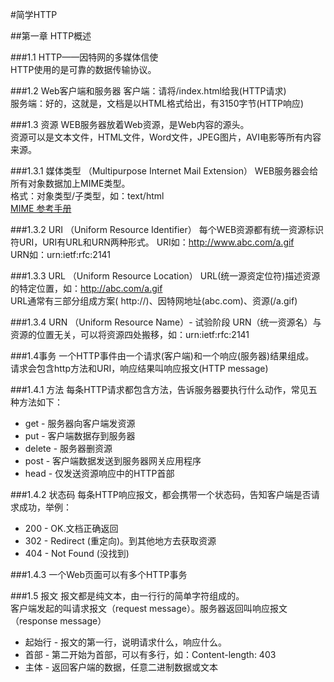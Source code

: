 #简学HTTP

##第一章 HTTP概述

###1.1 HTTP——因特网的多媒体信使        
HTTP使用的是可靠的数据传输协议。        

###1.2 Web客户端和服务器
客户端：请将/index.html给我(HTTP请求)           
服务端：好的，这就是，文档是以HTML格式给出，有3150字节(HTTP响应)    

###1.3 资源
WEB服务器放着Web资源，是Web内容的源头。   
资源可以是文本文件，HTML文件，Word文件，JPEG图片，AVI电影等所有内容来源。     

###1.3.1 媒体类型 （Multipurpose Internet Mail Extension）
WEB服务器会给所有对象数据加上MIME类型。   
格式：对象类型/子类型，如：text/html     
[MIME 参考手册](http://www.w3school.com.cn/media/media_mimeref.asp)

###1.3.2 URI （Uniform Resource Identifier） 
每个WEB资源都有统一资源标识符URI，URI有URL和URN两种形式。
URI如：http://www.abc.com/a.gif     
URN如：urn:ietf:rfc:2141 

###1.3.3 URL （Uniform Resource Location）
URL(统一源资定位符)描述资源的特定位置，如：http://abc.com/a.gif    
URL通常有三部分组成方案( http://)、因特网地址(abc.com)、资源(/a.gif)      
      
###1.3.4 URN （Uniform Resource Name）- 试验阶段
URN（统一资源名）与资源的位置无关，可以将资源四处搬移，如：urn:ietf:rfc:2141

###1.4事务
一个HTTP事件由一个请求(客户端)和一个响应(服务器)结果组成。    
请求会包含http方法和URI，响应结果叫响应报文(HTTP message)

###1.4.1 方法
每条HTTP请求都包含方法，告诉服务器要执行什么动作，常见五种方法如下：  
* get           - 服务器向客户端发资源
* put           - 客户端数据存到服务器
* delete        - 服务器删资源
* post          - 客户端数据发送到服务器网关应用程序
* head          - 仅发送资源响应中的HTTP首部

###1.4.2 状态码
每条HTTP响应报文，都会携带一个状态码，告知客户端是否请求成功，举例：    
* 200 - OK.文档正确返回
* 302 - Redirect (重定向)。到其他地方去获取资源
* 404 - Not Found (没找到)

###1.4.3 一个Web页面可以有多个HTTP事务

###1.5 报文
报文都是纯文本，由一行行的简单字符组成的。   
客户端发起的叫请求报文（request message）。服务器返回叫响应报文（response message）   
* 起始行 - 报文的第一行，说明请求什么，响应什么。
* 首部   - 第二开始为首部，可以有多行，如：Content-length: 403
* 主体   - 返回客户端的数据，任意二进制数据或文本